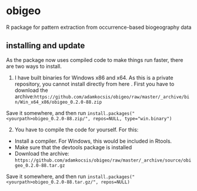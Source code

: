 # obigeo
R package for pattern extraction from occurrence-based biogeography data

## installing and update
As the package now uses compiled code to make things run faster, there are two ways to install.
1. I have built binaries for Windows x86 and x64. As this is a private repository, you cannot install directly from here . First you have to download the archive:``
https://github.com/adamkocsis/obigeo/raw/master/_archive/bin/Win_x64_x86/obigeo_0.2.0-88.zip
``

Save it somewhere, and then run 
`install.packages("<yourpath>obigeo_0.2.0-88.zip/", repos=NULL, type="win.binary")`


2. You have to compile the code for yourself. For this:
- Install a compiler. For Windows, this would be included in Rtools.
- Make sure that the devtools package is installed
- Download the archive:
``
https://github.com/adamkocsis/obigeo/raw/master/_archive/source/obigeo_0.2.0-88.tar.gz
``

Save it somewhere, and then run 
`install.packages("<yourpath>obigeo_0.2.0-88.tar.gz/", repos=NULL)`


